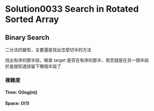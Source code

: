 # Solution0033 Search in Rotated Sorted Array

## Binary Search

二分法的變型，主要還是找出怎麼切半的方法

找出有序的那半段，檢查 target 是否在有序的那半，若否就是在另一個半段  
於是就知道該留下哪個半段了

### 複雜度

#### Time: O(log(n))

#### Space: O(1)